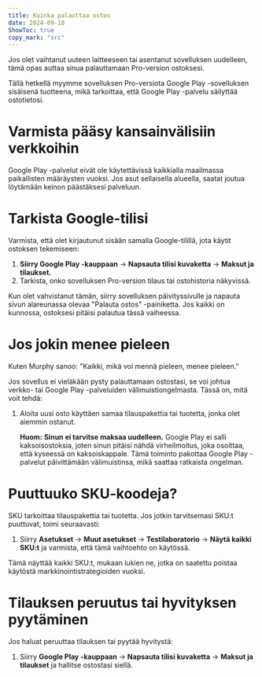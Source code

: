```yaml
---
title: Kuinka palauttaa ostos  
date: 2024-09-18  
ShowToc: true
copy_mark: "src"
---
```


Jos olet vaihtanut uuteen laitteeseen tai asentanut sovelluksen uudelleen, tämä opas auttaa sinua palauttamaan Pro-version ostoksesi.

Tällä hetkellä myymme sovelluksen Pro-versiota Google Play -sovelluksen sisäisenä tuotteena, mikä tarkoittaa, että Google Play -palvelu säilyttää ostotietosi.

# Varmista pääsy kansainvälisiin verkkoihin

Google Play -palvelut eivät ole käytettävissä kaikkialla maailmassa paikallisten määräysten vuoksi. Jos asut sellaisella alueella, saatat joutua löytämään keinon päästäksesi palveluun.

# Tarkista Google-tilisi

Varmista, että olet kirjautunut sisään samalla Google-tilillä, jota käytit ostoksen tekemiseen:

1. **Siirry Google Play -kauppaan** -> **Napsauta tilisi kuvaketta** -> **Maksut ja tilaukset.**  
2. Tarkista, onko sovelluksen Pro-version tilaus tai ostohistoria näkyvissä.

Kun olet vahvistanut tämän, siirry sovelluksen päivityssivulle ja napauta sivun alareunassa olevaa "Palauta ostos" -painiketta. Jos kaikki on kunnossa, ostoksesi pitäisi palautua tässä vaiheessa.

# Jos jokin menee pieleen

Kuten Murphy sanoo: "Kaikki, mikä voi mennä pieleen, menee pieleen."

Jos sovellus ei vieläkään pysty palauttamaan ostostasi, se voi johtua verkko- tai Google Play -palveluiden välimuistiongelmasta. Tässä on, mitä voit tehdä:

1. Aloita uusi osto käyttäen samaa tilauspakettia tai tuotetta, jonka olet aiemmin ostanut.

   **Huom:** **Sinun ei tarvitse maksaa uudelleen.** Google Play ei salli kaksoisostoksia, joten sinun pitäisi nähdä virheilmoitus, joka osoittaa, että kyseessä on kaksoiskappale. Tämä toiminto pakottaa Google Play -palvelut päivittämään välimuistinsa, mikä saattaa ratkaista ongelman.

# Puuttuuko SKU-koodeja?

SKU tarkoittaa tilauspakettia tai tuotetta. Jos jotkin tarvitsemasi SKU:t puuttuvat, toimi seuraavasti:

1. Siirry **Asetukset** -> **Muut asetukset** -> **Testilaboratorio** -> **Näytä kaikki SKU:t** ja varmista, että tämä vaihtoehto on käytössä.

Tämä näyttää kaikki SKU:t, mukaan lukien ne, jotka on saatettu poistaa käytöstä markkinointistrategioiden vuoksi.

# Tilauksen peruutus tai hyvityksen pyytäminen

Jos haluat peruuttaa tilauksen tai pyytää hyvitystä:

1. Siirry **Google Play -kauppaan** -> **Napsauta tilisi kuvaketta** -> **Maksut ja tilaukset** ja hallitse ostostasi siellä.